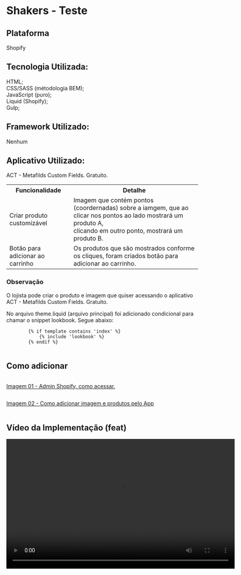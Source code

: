 <h1><b>Shakers - Teste</b></h1>
<h2>Plataforma</h2>
<p>
   Shopify
</p>
<h2>Tecnologia Utilizada:</h2>
<p>
    HTML;<br /> CSS/SASS (métodologia BEM);<br /> JavaScript (puro); <br /> Liquid (Shopify);<br /> Gulp;
</p>
<h2>Framework Utilizado:</h2>
<p>
    Nenhum
</p>
<h2>Aplicativo Utilizado:</h2>
<p>
    ACT - Metafilds Custom Fields. Gratuito.
</p>
<table>
  <tr>
    <th>Funcionalidade</th>
    <th>Detalhe</th>
  </tr>
  <tr>
    <td>Criar produto customizável</td>
    <td>
        Imagem que contém pontos (coordernadas) sobre a iamgem, que ao clicar nos pontos ao lado mostrará um produto A, <br />
        clicando em outro ponto, mostrará um produto B.
    </td>
  </tr>
  <tr>
    <td>Botão para adicionar ao carrinho</td>
    <td>
        Os produtos que são mostrados conforme os cliques, foram criados botão para adicionar ao carrinho.
    </td>
  </tr>
</table>
<h3>Observação</h3>
<p>O lojista pode criar o produto e imagem que quiser acessando o aplicativo ACT - Metafilds Custom Fields. Gratuito.</p>
<p>No arquivo theme.liquid (arquivo principal) foi adicionado condicional para chamar o snippet lookbook. Segue abaixo: <br />
    <code>
        {% if template contains 'index' %}
            {% include 'lookbook' %}
        {% endif %}
    </code>
</p>
<h2>Como adicionar</h2>
<div style="display:flex;flex-direction:column">
    <a href="https://github.com/Rodolfo-87/shakers-shopify-teste/blob/main/img/img-1.jpg"> 
        <p>Imagem 01 - Admin Shopify, como acessar.</p>
    </a>
    <a href="https://github.com/Rodolfo-87/shakers-shopify-teste/blob/main/img/img-2.jpg">
        <p> Imagem 02 - Como adicionar imagem e produtos pelo App </p>
    </a>
</div>
<h2>Vídeo da Implementação (feat)</h2>
<a href="https://github.com/Rodolfo-87/shakers-shopify-teste/assets/53090730/73b1898d-a3bd-4042-974c-d6916859e8cf"> 
    <video width="600" height="340" autoplay>
        <source src="https://github.com/Rodolfo-87/shakers-shopify-teste/assets/53090730/73b1898d-a3bd-4042-974c-d6916859e8cf" type="video/mp4">
        Link vídeo
    </video>
</a>

